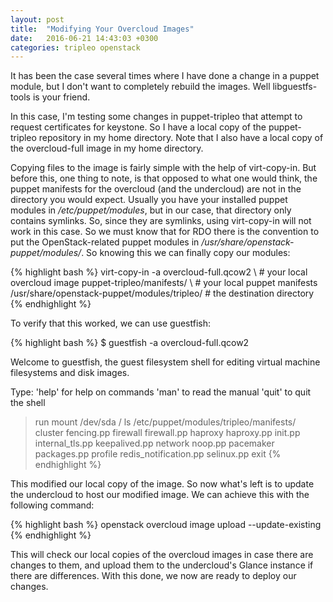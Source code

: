 ```yaml
---
layout: post
title:  "Modifying Your Overcloud Images"
date:   2016-06-21 14:43:03 +0300
categories: tripleo openstack
---
```


It has been the case several times where I have done a change in a puppet
module, but I don't want to completely rebuild the images. Well
libguestfs-tools is your friend.

In this case, I'm testing some changes in puppet-tripleo that attempt to
request certificates for keystone. So I have a local copy of the puppet-tripleo
repository in my home directory. Note that I also have a local copy of the
overcloud-full image in my home directory.

Copying files to the image is fairly simple with the help of virt-copy-in.
But before this, one thing to note, is that opposed to what one would think,
the puppet manifests for the overcloud (and the undercloud) are not in the
directory you would expect. Usually you have your installed puppet modules
in _/etc/puppet/modules_, but in our case, that directory only contains
symlinks. So, since they are symlinks, using virt-copy-in will not work in this
case. So we must know that for RDO there is the convention to put the
OpenStack-related puppet modules in _/usr/share/openstack-puppet/modules/_.
So knowing this we can finally copy our modules:

{% highlight bash %}
virt-copy-in -a overcloud-full.qcow2 \            # your local overcloud image
    puppet-tripleo/manifests/ \                   # your local puppet manifests
    /usr/share/openstack-puppet/modules/tripleo/  # the destination directory
{% endhighlight %}

To verify that this worked, we can use guestfish:

{% highlight bash %}
$ guestfish -a  overcloud-full.qcow2

Welcome to guestfish, the guest filesystem shell for
editing virtual machine filesystems and disk images.

Type: 'help' for help on commands
      'man' to read the manual
      'quit' to quit the shell

><fs> run
><fs> mount /dev/sda /
><fs> ls /etc/puppet/modules/tripleo/manifests/
cluster
fencing.pp
firewall
firewall.pp
haproxy
haproxy.pp
init.pp
internal_tls.pp
keepalived.pp
network
noop.pp
pacemaker
packages.pp
profile
redis_notification.pp
selinux.pp
><fs> exit
{% endhighlight %}

This modified our local copy of the image. So now what's left is to update the
undercloud to host our modified image. We can achieve this with the following
command:

{% highlight bash %}
openstack overcloud image upload --update-existing
{% endhighlight %}

This will check our local copies of the overcloud images in case there are
changes to them, and upload them to the undercloud's Glance instance if there
are differences. With this done, we now are ready to deploy our changes.
